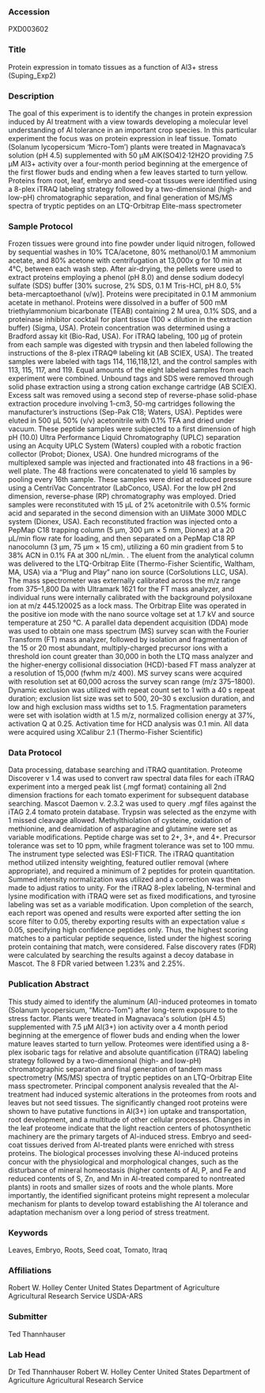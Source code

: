 ### Accession
PXD003602

### Title
Protein expression in tomato tissues as a function of Al3+ stress (Suping_Exp2)

### Description
The goal of this experiment is to identify the changes in protein expression induced by Al treatment with a view towards developing a molecular level understanding of Al tolerance in an important crop species.  In this particular experiment the focus was on protein expression in leaf tissue. Tomato (Solanum lycopersicum ‘Micro-Tom’) plants were treated in Magnavaca’s solution (pH 4.5) supplemented with 50 µM AlK(SO4)2·12H2O providing 7.5 µM Al3+ activity over a four-month period beginning at the emergence of the first flower buds and ending when a few leaves started to turn yellow.  Proteins from root, leaf, embryo and seed-coat tissues were identified using a 8-plex iTRAQ labeling strategy followed by a two-dimensional (high- and low-pH) chromatographic separation, and final generation of MS/MS spectra of tryptic peptides on an LTQ-Orbitrap Elite-mass spectrometer

### Sample Protocol
Frozen tissues were ground into fine powder under liquid nitrogen, followed by sequential washes in 10% TCA/acetone, 80% methanol/0.1 M ammonium acetate, and 80% acetone with centrifugation at 13,000x g for 10 min at 4°C, between each wash step.  After air-drying, the pellets were used to extract proteins employing a phenol (pH 8.0) and dense sodium dodecyl sulfate (SDS) buffer [30% sucrose, 2% SDS, 0.1 M Tris-HCl, pH 8.0, 5% beta-mercaptoethanol (v/w)]. Proteins were precipitated in 0.1 M ammonium acetate in methanol. Proteins were dissolved in a buffer of 500 mM triethylammonium bicarbonate (TEAB) containing 2 M urea, 0.1% SDS, and a proteinase inhibitor cocktail for plant tissue (100 × dilution in the extraction buffer) (Sigma, USA). Protein concentration was determined using a Bradford assay kit (Bio-Rad, USA). For iTRAQ labeling, 100 µg of protein from each sample was digested with trypsin and then labeled following the instructions of the 8-plex iTRAQ® labeling kit (AB SCIEX, USA). The treated samples were labeled with tags 114, 116,118,121, and the control samples with 113, 115, 117, and 119.  Equal amounts of the eight labeled samples from each experiment were combined. Unbound tags and SDS were removed through solid phase extraction using a strong cation exchange cartridge (AB SCIEX). Excess salt was removed using a second step of reverse-phase solid-phase extraction procedure involving 1-cm3, 50-mg cartridges following the manufacturer’s instructions (Sep-Pak C18; Waters, USA). Peptides were eluted in 500 µL 50% (v/v) acetonitrile with 0.1% TFA and dried under vacuum.  These peptide samples were subjected to a first dimension of high pH (10.0) Ultra Performance Liquid Chromatography (UPLC) separation using an Acquity UPLC System (Waters) coupled with a robotic fraction collector (Probot; Dionex, USA).  One hundred micrograms of the multiplexed sample was injected and fractionated into 48 fractions in a 96-well plate. The 48 fractions were concatenated to yield 16 samples by pooling every 16th sample. These samples were dried at reduced pressure using a CentriVac Concentrator (LabConco, USA). For the low pH 2nd dimension, reverse-phase (RP) chromatography was employed. Dried samples were reconstituted with 15 µL of 2% acetonitrile with 0.5% formic acid and separated in the second dimension with an UliMate 3000 MDLC system (Dionex, USA).  Each reconstituted fraction was injected onto a PepMap C18 trapping column (5 μm, 300 μm × 5 mm, Dionex) at a 20 μL/min flow rate for loading, and then separated on a PepMap C18 RP nanocolumn (3 μm, 75 μm × 15 cm), utilizing a 60 min gradient from 5 to 38% ACN in 0.1% FA at 300 nL/min.  . The eluent from the analytical column was delivered to the LTQ-Orbitrap Elite (Thermo-Fisher Scientific, Waltham, MA, USA) via a “Plug and Play” nano ion source (CorSolutions LLC, USA).  The mass spectrometer was externally calibrated across the m/z range from 375–1,800 Da with Ultramark 1621 for the FT mass analyzer, and individual runs were internally calibrated with the background polysiloxane ion at m/z 445.120025 as a lock mass.  The Orbitrap Elite was operated in the positive ion mode with the nano source voltage set at 1.7 kV and source temperature at 250 °C. A parallel data dependent acquisition (DDA) mode was used to obtain one mass spectrum (MS) survey scan with the Fourier Transform (FT) mass analyzer, followed by isolation and fragmentation of the 15 or 20 most abundant, multiply-charged precursor ions with a threshold ion count greater than 30,000 in both the LTQ mass analyzer and the higher-energy collisional dissociation (HCD)-based FT mass analyzer at a resolution of 15,000 (fwhm m/z 400). MS survey scans were acquired with resolution set at 60,000 across the survey scan range (m/z 375–1800). Dynamic exclusion was utilized with repeat count set to 1 with a 40 s repeat duration; exclusion list size was set to 500, 20–30 s exclusion duration, and low and high exclusion mass widths set to 1.5. Fragmentation parameters were set with isolation width at 1.5 m/z, normalized collision energy at 37%, activation Q at 0.25. Activation time for HCD analysis was 0.1 min. All data were acquired using XCalibur 2.1 (Thermo-Fisher Scientific)

### Data Protocol
Data processing, database searching and iTRAQ quantitation. Proteome Discoverer v 1.4 was used to convert raw spectral data files for each iTRAQ experiment into a merged peak list (.mgf format) containing all 2nd dimension fractions for each tomato experiment for subsequent database searching. Mascot Daemon v. 2.3.2 was used to query .mgf files against the  iTAG 2.4 tomato protein database. Trypsin was selected as the enzyme with 1 missed cleavage allowed. Methylthiolation of cysteine, oxidation of methionine, and deamidation of asparagine and glutamine were set as variable modifications. Peptide charge was set to 2+, 3+, and 4+. Precursor tolerance was set to 10 ppm, while fragment tolerance was set to 100 mmu. The instrument type selected was ESI-FTICR. The iTRAQ quantitation method utilized intensity weighting, featured outlier removal (where appropriate), and required a minimum of 2 peptides for protein quantitation. Summed intensity normalization was utilized and a correction was then made to adjust ratios to unity.  For the iTRAQ 8-plex labeling, N-terminal and lysine modification with iTRAQ were set as fixed modifications, and tyrosine labeling was set as a variable modification. Upon completion of the search, each report was opened and results were exported after setting the ion score filter to 0.05, thereby exporting results with an expectation value ≤ 0.05, specifying high confidence peptides only. Thus, the highest scoring matches to a particular peptide sequence, listed under the highest scoring protein containing that match, were considered.   False discovery rates (FDR) were calculated by searching the results against a decoy database in Mascot.  The 8 FDR varied between 1.23% and 2.25%.

### Publication Abstract
This study aimed to identify the aluminum (Al)-induced proteomes in tomato (Solanum lycopersicum, "Micro-Tom") after long-term exposure to the stress factor. Plants were treated in Magnavaca's solution (pH 4.5) supplemented with 7.5 &#x3bc;M Al(3+) ion activity over a 4 month period beginning at the emergence of flower buds and ending when the lower mature leaves started to turn yellow. Proteomes were identified using a 8-plex isobaric tags for relative and absolute quantification (iTRAQ) labeling strategy followed by a two-dimensional (high- and low-pH) chromatographic separation and final generation of tandem mass spectrometry (MS/MS) spectra of tryptic peptides on an LTQ-Orbitrap Elite mass spectrometer. Principal component analysis revealed that the Al-treatment had induced systemic alterations in the proteomes from roots and leaves but not seed tissues. The significantly changed root proteins were shown to have putative functions in Al(3+) ion uptake and transportation, root development, and a multitude of other cellular processes. Changes in the leaf proteome indicate that the light reaction centers of photosynthetic machinery are the primary targets of Al-induced stress. Embryo and seed-coat tissues derived from Al-treated plants were enriched with stress proteins. The biological processes involving these Al-induced proteins concur with the physiological and morphological changes, such as the disturbance of mineral homeostasis (higher contents of Al, P, and Fe and reduced contents of S, Zn, and Mn in Al-treated compared to nontreated plants) in roots and smaller sizes of roots and the whole plants. More importantly, the identified significant proteins might represent a molecular mechanism for plants to develop toward establishing the Al tolerance and adaptation mechanism over a long period of stress treatment.

### Keywords
Leaves, Embryo, Roots, Seed coat, Tomato, Itraq

### Affiliations
Robert W. Holley Center United States Department of Agriculture Agricultural Research Service
USDA-ARS

### Submitter
Ted Thannhauser

### Lab Head
Dr Ted Thannhauser
Robert W. Holley Center United States Department of Agriculture Agricultural Research Service


